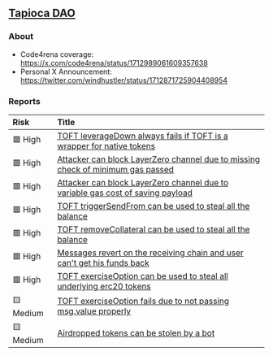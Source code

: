 ## [Tapioca DAO](https://code4rena.com/contests/2023-07-tapioca-dao)

### About

- Code4rena coverage: https://x.com/code4rena/status/1712989061609357638
- Personal X Announcement: https://twitter.com/windhustler/status/1712871725904408954

### Reports

| Risk      | Title |
|:----------| :--- |
| 🟥 High   | [TOFT leverageDown always fails if TOFT is a wrapper for native tokens](https://github.com/code-423n4/2023-07-tapioca-findings/issues/904) |
| 🟥 High   | [Attacker can block LayerZero channel due to missing check of minimum gas passed](https://github.com/code-423n4/2023-07-tapioca-findings/issues/1207) |
| 🟥 High   | [Attacker can block LayerZero channel due to variable gas cost of saving payload](https://github.com/code-423n4/2023-07-tapioca-findings/issues/1220) |
| 🟥 High   | [TOFT triggerSendFrom can be used to steal all the balance](https://github.com/code-423n4/2023-07-tapioca-findings/issues/1290) |
| 🟥 High   | [TOFT removeCollateral can be used to steal all the balance](https://github.com/code-423n4/2023-07-tapioca-findings/issues/1293) |
| 🟥 High   | [Messages revert on the receiving chain and user can't get his funds back](https://github.com/code-423n4/2023-07-tapioca-findings/issues/1302) |
| 🟥 High   | [TOFT exerciseOption can be used to steal all underlying erc20 tokens](https://github.com/code-423n4/2023-07-tapioca-findings/issues/1307) |
| 🟨 Medium | [TOFT exerciseOption fails due to not passing msg.value properly](https://github.com/code-423n4/2023-07-tapioca-findings/issues/1248) |
| 🟨 Medium | [Airdropped tokens can be stolen by a bot](https://github.com/code-423n4/2023-07-tapioca-findings/issues/1300) |

